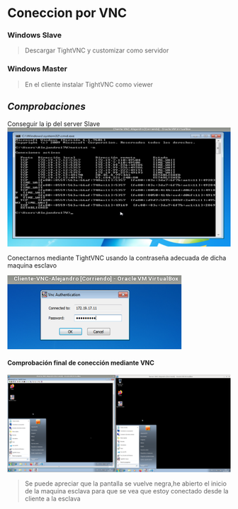 # Coneccion por VNC
### Windows Slave

>Descargar TightVNC y customizar como servidor

### Windows Master
> En el cliente instalar TightVNC como viewer

## _**Comprobaciones**_
Conseguir la ip del server Slave
![Texto](./1.png)

Conectarnos mediante TightVNC usando la contraseña adecuada de dicha maquina esclavo

![texto](./2.png)

#### Comprobación final de conección mediante VNC

![Texto](./3.png)

>Se puede apreciar que la pantalla se vuelve negra,he abierto el inicio de la maquina esclava para que se vea que estoy conectado desde la cliente a la esclava 

